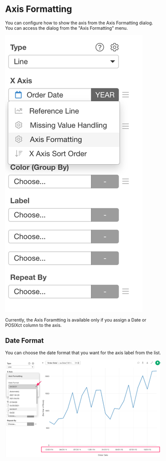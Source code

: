 # Axis Formatting

You can configure how to show the axis from the Axis Formatting dialog. You can access the dialog from the "Axis Formatting" menu.

![](images/axis-format1.png)


Currently, the Axis Foramtting is available only if you assign a Date or POSIXct column to the axis.


## Date Format

You can choose the date format that you want for the axis label from the list.

![](images/axis-format2.png)

